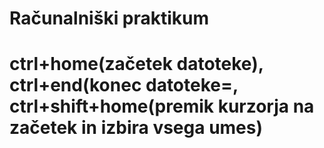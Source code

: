 # Računalniški praktikum
# ctrl+home(začetek datoteke), ctrl+end(konec datoteke=, ctrl+shift+home(premik kurzorja na začetek in izbira vsega umes)
